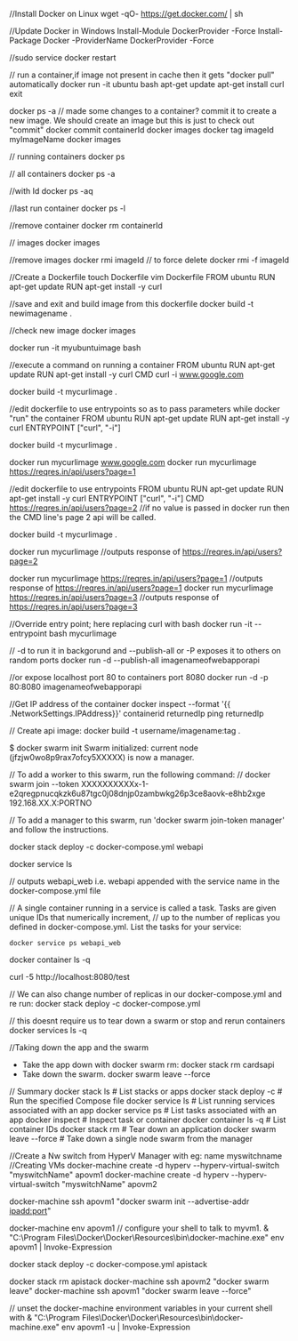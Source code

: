 //Install Docker on Linux
wget -qO- https://get.docker.com/ | sh

//Update Docker in Windows
Install-Module DockerProvider -Force
Install-Package Docker -ProviderName DockerProvider -Force

//sudo service docker restart

// run a container,if image not present in cache then it gets "docker pull" automatically
docker run -it ubuntu bash
apt-get update
apt-get install curl
exit

docker ps -a
// made some changes to a container? commit it to create a new image. We should create an image but this is just to check out "commit"
docker commit containerId
docker images
docker tag imageId myImageName
docker images

// running containers
docker ps

// all containers
docker ps -a

//with Id
docker ps -aq

//last run container
docker ps -l

//remove container 
docker rm containerId

// images
docker images

//remove images 
docker rmi imageId
// to force delete
docker rmi -f imageId


//Create a Dockerfile
touch Dockerfile
vim Dockerfile
 FROM ubuntu
 RUN apt-get update
 RUN apt-get install -y curl

//save and exit and build image from this dockerfile
docker build -t newimagename .

//check new image
docker images

docker run -it myubuntuimage bash

//execute a command on running a container
 FROM ubuntu
 RUN apt-get update
 RUN apt-get install -y curl
 CMD curl -i www.google.com
 
 docker build -t mycurlimage .
 
 //edit dockerfile to use entrypoints so as to pass parameters while docker "run" the container
 FROM ubuntu
 RUN apt-get update
 RUN apt-get install -y curl
 ENTRYPOINT ["curl", "-i"]
 
 docker build -t mycurlimage .
 
 docker run mycurlimage www.google.com
 docker run mycurlimage https://reqres.in/api/users?page=1
 
 //edit dockerfile to use entrypoints
 FROM ubuntu
 RUN apt-get update
 RUN apt-get install -y curl
 ENTRYPOINT ["curl", "-i"]
 CMD https://reqres.in/api/users?page=2
 //if no value is passed in docker run then the CMD line's page 2 api will be called.
 
 docker build -t mycurlimage .
 
 docker run mycurlimage
 //outputs response of https://reqres.in/api/users?page=2
 
 docker run mycurlimage https://reqres.in/api/users?page=1
 //outputs response of https://reqres.in/api/users?page=1
 docker run mycurlimage https://reqres.in/api/users?page=3
 //outputs response of https://reqres.in/api/users?page=3
 
 //Override entry point; here replacing curl with bash
 docker run -it --entrypoint bash mycurlimage
 
 // -d to run it in backgorund and --publish-all or -P exposes it to others on random ports
 docker run -d --publish-all imagenameofwebapporapi
 
 //or expose localhost port 80 to containers port 8080 
 docker run -d -p 80:8080 imagenameofwebapporapi
 
 //Get IP address of the container
 docker inspect --format '{{ .NetworkSettings.IPAddress}}' containerid
 returnedIp
 ping returnedIp
 
 
 // Create api image: docker build -t username/imagename:tag .
 
 $ docker swarm init
Swarm initialized: current node (jfzjw0wo8p9rax7ofcy5XXXXX) is now a manager.

// To add a worker to this swarm, run the following command:
//    docker swarm join --token XXXXXXXXXXx-1-e2qregpnucqkzk6u87tgc0j08dnjp0zambwkg26p3ce8aovk-e8hb2xge 192.168.XX.X:PORTNO

// To add a manager to this swarm, run 'docker swarm join-token manager' and follow the instructions.

docker stack deploy -c docker-compose.yml webapi

docker service ls

// outputs webapi_web i.e. webapi appended with the service name in the docker-compose.yml file

// A single container running in a service is called a task. Tasks are given unique IDs that numerically increment, 
// up to the number of replicas you defined in docker-compose.yml. List the tasks for your service:
```
docker service ps webapi_web
```

docker container ls -q

curl -5 http://localhost:8080/test

// We can also change number of replicas in our docker-compose.yml and re run: 
docker stack deploy -c docker-compose.yml <appname>

// this doesnt require us to tear down a swarm or stop and rerun containers
docker services ls -q

//Taking down the app and the swarm
 - Take the app down with docker swarm rm:
 docker stack rm cardsapi
 - Take down the swarm.
 docker swarm leave --force

// Summary
docker stack ls                                            # List stacks or apps
docker stack deploy -c <composefile> <appname>  # Run the specified Compose file
docker service ls                 # List running services associated with an app
docker service ps <service>                  # List tasks associated with an app
docker inspect <task or container>                   # Inspect task or container
docker container ls -q                                      # List container IDs
docker stack rm <appname>                             # Tear down an application
docker swarm leave --force      # Take down a single node swarm from the manager

//Create a Nw switch from HyperV Manager with eg: name myswitchname
//Creating VMs
docker-machine create -d hyperv --hyperv-virtual-switch "myswitchName" apovm1
docker-machine create -d hyperv --hyperv-virtual-switch "myswitchName" apovm2

docker-machine ssh apovm1 "docker swarm init --advertise-addr <ipadd:port>"

docker-machine env apovm1
// configure your shell to talk to myvm1.
& "C:\Program Files\Docker\Docker\Resources\bin\docker-machine.exe" env apovm1 | Invoke-Expression

docker stack deploy -c docker-compose.yml apistack

docker stack rm apistack
docker-machine ssh apovm2 "docker swarm leave"
docker-machine ssh apovm1 "docker swarm leave --force"

// unset the docker-machine environment variables in your current shell with 
& "C:\Program Files\Docker\Docker\Resources\bin\docker-machine.exe" env apovm1 -u | Invoke-Expression
